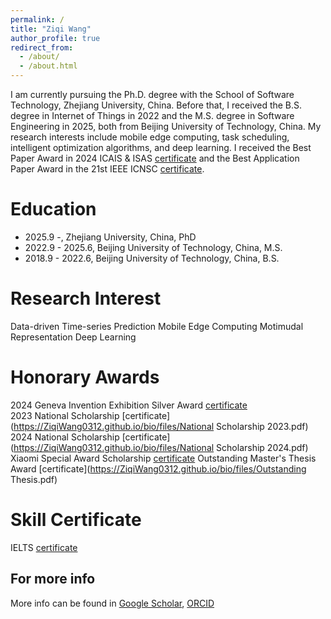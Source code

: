 ```yaml
---
permalink: /
title: "Ziqi Wang"
author_profile: true
redirect_from: 
  - /about/
  - /about.html
---
```



I am currently pursuing the Ph.D. degree with the School of Software Technology, Zhejiang University, China. Before that, I received the B.S. degree in Internet of Things in 2022 and the M.S. degree in Software Engineering in 2025, both from Beijing University of Technology, China. My research interests include mobile edge computing, task scheduling, intelligent optimization algorithms, and deep learning. I received the Best Paper Award in 2024 ICAIS & ISAS [certificate](https://ZiqiWang0312.github.io/bio/files/ISAScer.pdf) and the Best Application Paper Award in the 21st IEEE ICNSC [certificate](https://ZiqiWang0312.github.io/bio/files/ICNSCcer.pdf).

Education
======
* 2025.9 -, Zhejiang University, China, PhD
* 2022.9 - 2025.6, Beijing University of Technology, China, M.S.
* 2018.9 - 2022.6, Beijing University of Technology, China, B.S. 

Research Interest
======
Data-driven Time-series Prediction
Mobile Edge Computing
Motimudal Representation
Deep Learning


Honorary Awards
======
2024 Geneva Invention Exhibition Silver Award
<a href="https://ZiqiWang0312.github.io/bio/files/geneva.pdf" target="_blank">certificate</a> <br>
2023 National Scholarship [certificate](https://ZiqiWang0312.github.io/bio/files/National Scholarship 2023.pdf)
2024 National Scholarship [certificate](https://ZiqiWang0312.github.io/bio/files/National Scholarship 2024.pdf)
Xiaomi Special Award Scholarship [certificate](https://ZiqiWang0312.github.io/bio/files/XiaoMi.pdf)
Outstanding Master's Thesis Award [certificate](https://ZiqiWang0312.github.io/bio/files/Outstanding Thesis.pdf)

Skill Certificate
======
IELTS [certificate](https://ZiqiWang0312.github.io/bio/files/IELTS.pdf)

For more info
------
More info can be found in [Google Scholar](https://scholar.google.com/citations?hl=en&user=G1mY-BwAAAAJ), [ORCID](https://orcid.org/signin)
